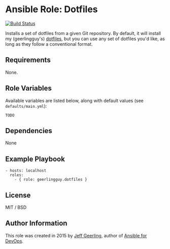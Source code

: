 # Ansible Role: Dotfiles

[![Build Status](https://travis-ci.org/geerlingguy/ansible-role-dotfiles.svg?branch=master)](https://travis-ci.org/geerlingguy/ansible-role-dotfiles)

Installs a set of dotfiles from a given Git repository. By default, it will install my (geerlingguy's) [dotfiles](https://github.com/geerlingguy/dotfiles), but you can use any set of dotfiles you'd like, as long as they follow a conventional format.

## Requirements

None.

## Role Variables

Available variables are listed below, along with default values (see `defaults/main.yml`):

    TODO

## Dependencies

None

## Example Playbook

    - hosts: localhost
      roles:
        - { role: geerlingguy.dotfiles }

## License

MIT / BSD

## Author Information

This role was created in 2015 by [Jeff Geerling](http://jeffgeerling.com/), author of [Ansible for DevOps](http://ansiblefordevops.com/).
